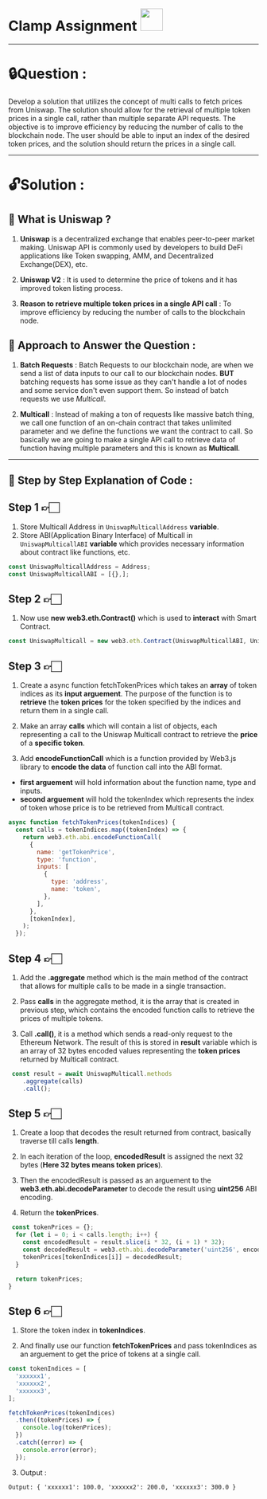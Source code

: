 # Clamp Assignment <img src="https://media.licdn.com/dms/image/D4D0BAQHRsKa5dCuhSA/company-logo_200_200/0/1664740149232?e=1683763200&v=beta&t=n765tAkPUBj8qULCGHzFOmayB52SmHtES8Ko9tTftbA" width="45" height="45" />

---

# 🔒Question :

Develop a solution that utilizes the concept of multi calls to fetch prices from Uniswap. The solution should allow for the retrieval of multiple token prices in a single call, rather than multiple separate API requests. The objective is to improve efficiency by reducing the number of calls to the blockchain node. The user should be able to input an index of the desired token prices, and the solution should return the prices in a single call.

---

# 🔓Solution :

## 🔑 What is Uniswap ?

1. **Uniswap** is a decentralized exchange that enables peer-to-peer market making. Uniswap API is commonly used by developers to build DeFi applications like Token swapping, AMM, and Decentralized Exchange(DEX), etc.

2. **Uniswap V2** : It is used to determine the price of tokens and it has improved token listing process.

3. **Reason to retrieve multiple token prices in a single API call** : To improve efficiency by reducing the number of calls to the blockchain node.

## 🔑 Approach to Answer the Question :

1. **Batch Requests** : Batch Requests to our blockchain node, are when we send a list of data inputs to our call to our blockchain nodes. **BUT** batching requests has some issue as they can't handle a lot of nodes and some service don't even support them. So instead of batch requests we use _Multicall_.

2. **Multicall** : Instead of making a ton of requests like massive batch thing, we call one function of an on-chain contract that takes unlimited parameter and we define the functions we want the contract to call. So basically we are going to make a single API call to retrieve data of function having multiple parameters and this is known as **Multicall**.

---

## 🔑 Step by Step Explanation of Code :

## Step 1 👉🏻

1. Store Multicall Address in `UniswapMulticallAddress` **variable**.
2. Store ABI(Application Binary Interface) of Multicall in `UniswapMulticallABI` **variable** which provides necessary information about contract like functions, etc.

```web3.js
const UniswapMulticallAddress = Address;
const UniswapMulticallABI = [{},];
```

## Step 2 👉🏻

1. Now use **new web3.eth.Contract()** which is used to **interact** with Smart Contract.

```web3.js
const UniswapMulticall = new web3.eth.Contract(UniswapMulticallABI, UniswapMulticallAddress);
```

## Step 3 👉🏻

1. Create a async function fetchTokenPrices which takes an **array** of token indices as its **input arguement**. The purpose of the function is to **retrieve** the **token prices** for the token specified by the indices and return them in a single call.

2. Make an array **calls** which will contain a list of objects, each representing a call to the Uniswap Multicall contract to retrieve the **price** of a **specific token**.

3. Add **encodeFunctionCall** which is a function provided by Web3.js library to **encode the data** of function call into the ABI format.

- **first arguement** will hold information about the function name, type and inputs.
- **second arguement** will hold the tokenIndex which represents the index of token whose price is to be retrieved from Multicall contract.

```web3.js
async function fetchTokenPrices(tokenIndices) {
  const calls = tokenIndices.map((tokenIndex) => {
    return web3.eth.abi.encodeFunctionCall(
      {
        name: 'getTokenPrice',
        type: 'function',
        inputs: [
          {
            type: 'address',
            name: 'token',
          },
        ],
      },
      [tokenIndex],
    );
  });
```

## Step 4 👉🏻

1. Add the **.aggregate** method which is the main method of the contract that allows for multiple calls to be made in a single transaction.

2. Pass **calls** in the aggregate method, it is the array that is created in previous step, which contains the encoded function calls to retrieve the prices of multiple tokens.

3. Call **.call()**, it is a method which sends a read-only request to the Ethereum Network. The result of this is stored in **result** variable which is an array of 32 bytes encoded values representing the **token prices** returned by Multicall contract.

```web3.js
 const result = await UniswapMulticall.methods
    .aggregate(calls)
    .call();
```

## Step 5 👉🏻

1. Create a loop that decodes the result returned from contract, basically traverse till calls **length**.

2. In each iteration of the loop, **encodedResult** is assigned the next 32 bytes (**Here 32 bytes means token prices**).

3. Then the encodedResult is passed as an arguement to the **web3.eth.abi.decodeParameter** to decode the result using **uint256** ABI encoding.

4. Return the **tokenPrices**.

```web3.js
 const tokenPrices = {};
  for (let i = 0; i < calls.length; i++) {
    const encodedResult = result.slice(i * 32, (i + 1) * 32);
    const decodedResult = web3.eth.abi.decodeParameter('uint256', encodedResult);
    tokenPrices[tokenIndices[i]] = decodedResult;
  }

  return tokenPrices;
}
```

## Step 6 👉🏻

1. Store the token index in **tokenIndices**.

2. And finally use our function **fetchTokenPrices** and pass tokenIndices as an arguement to get the price of tokens at a single call.

```web3.js
const tokenIndices = [
  'xxxxxx1',
  'xxxxxx2',
  'xxxxxx3',
];

fetchTokenPrices(tokenIndices)
  .then((tokenPrices) => {
    console.log(tokenPrices);
  })
  .catch((error) => {
    console.error(error);
  });
```

3. Output :

```
Output: { 'xxxxxx1': 100.0, 'xxxxxx2': 200.0, 'xxxxxx3': 300.0 }
```
